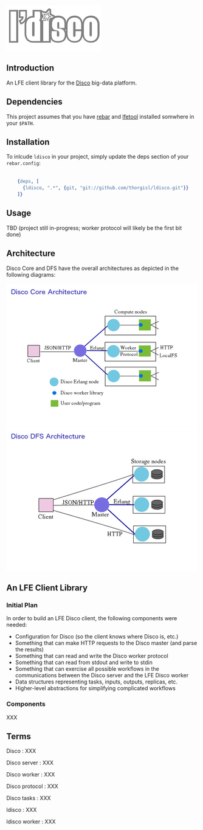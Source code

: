 <img src="resources/images/ldisco.png" />


## Introduction

An LFE client library for the [Disco](https://github.com/discoproject) big-data platform.


## Dependencies

This project assumes that you have [rebar](https://github.com/rebar/rebar)
and [lfetool](https://github.com/lfe/lfetool) installed somwhere
in your ``$PATH``.


## Installation

To inlcude ``ldisco`` in your project, simply update the deps section
of your ``rebar.config``:

```erlang

    {deps, [
      {ldisco, ".*", {git, "git://github.com/thorgisl/ldisco.git"}}
    ]}
```


## Usage

TBD (project still in-progress; worker protocol will likely be the first bit
done)


## Architecture

Disco Core and DFS have the overall architectures as depicted in the following
diagrams:

<img src="resources/images/disco-core-architecture.jpg" />

<img src="resources/images/disco-dfs-architecture.jpg" />


## An LFE Client Library

### Initial Plan

In order to build an LFE Disco client, the following components were needed:
 * Configuration for Disco (so the client knows where Disco is, etc.)
 * Something that can make HTTP requests to the Disco master (and parse the
   results)
 * Something that can read and write the Disco worker protocol
 * Something that can read from stdout and write to stdin
 * Something that can exercise all possible workflows in the communications
   between the Disco server and the LFE Disco worker
 * Data structures representing tasks, inputs, outputs, replicas, etc.
 * Higher-level abstractions for simplifying complicated workflows


### Components

XXX


## Terms

Disco
: XXX

Disco server
: XXX

Disco worker
: XXX

Disco protocol
: XXX

Disco tasks
: XXX

ldisco
: XXX

ldisco worker
: XXX

